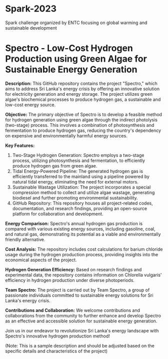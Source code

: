 # Spark-2023
Spark challenge organized by ENTC focusing on global warming and sustainable development

# Spectro - Low-Cost Hydrogen Production using Green Algae for Sustainable Energy Generation

**Description:**
This GitHub repository contains the project "Spectro," which aims to address Sri Lanka's energy crisis by offering an innovative solution for electricity generation and energy storage. The project utilizes green algae's biochemical processes to produce hydrogen gas, a sustainable and low-cost energy source.

**Objective:**
The primary objective of Spectro is to develop a feasible method for hydrogen generation using green algae through the indirect photolysis (two-stage) process. This involves a combination of photosynthesis and fermentation to produce hydrogen gas, reducing the country's dependency on expensive and environmentally harmful energy sources.

**Key Features:**
1. Two-Stage Hydrogen Generation: Spectro employs a two-stage process, utilizing photosynthesis and fermentation, to efficiently produce hydrogen gas from green algae.
2. Tidal Energy-Powered Pipeline: The generated hydrogen gas is efficiently transferred to the mainland using a pipeline powered by natural tidal energy, eliminating the need for external motors.
3. Sustainable Wastage Utilization: The project incorporates a special compression method to collect and utilize algae wastage, generating biodiesel and further promoting environmental sustainability.
4. GitHub Repository: This repository houses all project-related codes, documentation, and research findings, providing an open-source platform for collaboration and development.

**Energy Comparison:**
Spectro's annual hydrogen gas production is compared with various existing energy sources, including gasoline, coal, and natural gas, demonstrating its potential as a viable and environmentally friendly alternative.

**Cost Analysis:**
The repository includes cost calculations for barium chloride usage during the hydrogen production process, providing insights into the economical aspects of the project.

**Hydrogen Generation Efficiency:**
Based on research findings and experimental data, the repository contains information on Chlorella vulgaris' efficiency in hydrogen production under diverse photoperiods.

**Team Spectro:**
The project is carried out by Team Spectro, a group of passionate individuals committed to sustainable energy solutions for Sri Lanka's energy crisis.

**Contributions and Collaboration:**
We welcome contributions and collaborations from the community to further enhance and develop Spectro as an effective and accessible solution for sustainable energy generation.

Join us in our endeavor to revolutionize Sri Lanka's energy landscape with Spectro's innovative hydrogen production method!

(Note: This is a sample description and should be adjusted based on the specific details and characteristics of the project)
